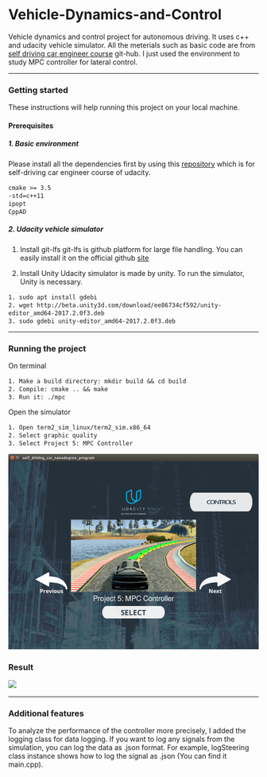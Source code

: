 # Vehicle-Dynamics-and-Control
Vehicle dynamics and control project for autonomous driving. It uses c++ and udacity vehicle simulator. All the meterials such as basic code are from [self driving car engineer course](https://www.udacity.com/course/self-driving-car-engineer-nanodegree--nd013) git-hub. I just used the environment to study MPC controller for lateral control.
- - -
### Getting started
These instructions will help running this project on your local machine.

#### Prerequisites
##### 1. Basic environment
Please install all the dependencies first by using this  [repository](https://github.com/udacity/CarND-MPC-Project) which is for self-driving car engineer course of udacity. 
```
cmake >= 3.5
-std=c++11
ipopt
CppAD
```
##### 2. Udacity vehicle simulator
1. Install git-lfs
git-lfs is github platform for large file handling. You can easily install it on the official github [site](https://git-lfs.github.com/) 

2. Install Unity
Udacity simulator is made by unity. To run the simulator, Unity is necessary.
```
1. sudo apt install gdebi
2. wget http://beta.unity3d.com/download/ee86734cf592/unity-editor_amd64-2017.2.0f3.deb
3. sudo gdebi unity-editor_amd64-2017.2.0f3.deb
```

- - -
### Running the project
On terminal
```
1. Make a build directory: mkdir build && cd build
2. Compile: cmake .. && make
3. Run it: ./mpc
```
Open the simulator
```
1. Open term2_sim_linux/term2_sim.x86_64
2. Select graphic quality
3. Select Project 5: MPC Controller
```
![](Pictures/UdacitySim.png)


### Result
![](media/ProjectResult.gif)
- - -
### Additional features
To analyze the performance of the controller more precisely, I added the logging class for data logging. If you want to log any signals from the simulation, you can log the data as .json format. For example, logSteering class instance shows how to log the signal as .json (You can find it main.cpp).
